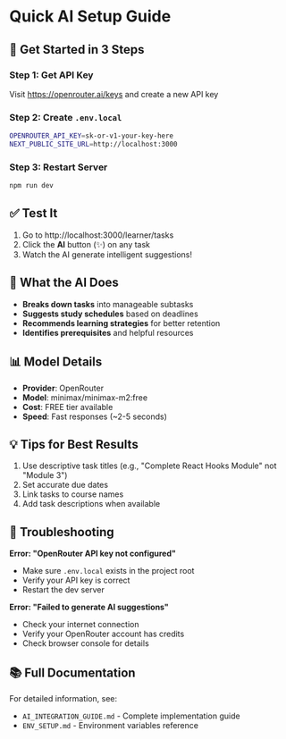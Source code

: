 # Quick AI Setup Guide

## 🚀 Get Started in 3 Steps

### Step 1: Get API Key
Visit https://openrouter.ai/keys and create a new API key

### Step 2: Create `.env.local`
```bash
OPENROUTER_API_KEY=sk-or-v1-your-key-here
NEXT_PUBLIC_SITE_URL=http://localhost:3000
```

### Step 3: Restart Server
```bash
npm run dev
```

## ✅ Test It

1. Go to http://localhost:3000/learner/tasks
2. Click the **AI** button (✨) on any task
3. Watch the AI generate intelligent suggestions!

## 🤖 What the AI Does

- **Breaks down tasks** into manageable subtasks
- **Suggests study schedules** based on deadlines
- **Recommends learning strategies** for better retention
- **Identifies prerequisites** and helpful resources

## 📊 Model Details

- **Provider**: OpenRouter
- **Model**: minimax/minimax-m2:free
- **Cost**: FREE tier available
- **Speed**: Fast responses (~2-5 seconds)

## 💡 Tips for Best Results

1. Use descriptive task titles (e.g., "Complete React Hooks Module" not "Module 3")
2. Set accurate due dates
3. Link tasks to course names
4. Add task descriptions when available

## 🐛 Troubleshooting

**Error: "OpenRouter API key not configured"**
- Make sure `.env.local` exists in the project root
- Verify your API key is correct
- Restart the dev server

**Error: "Failed to generate AI suggestions"**
- Check your internet connection
- Verify your OpenRouter account has credits
- Check browser console for details

## 📚 Full Documentation

For detailed information, see:
- `AI_INTEGRATION_GUIDE.md` - Complete implementation guide
- `ENV_SETUP.md` - Environment variables reference

